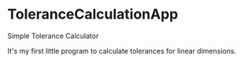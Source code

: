 # ToleranceCalculationApp
Simple Tolerance Calculator

It's my first little program to calculate tolerances for linear dimensions. 
